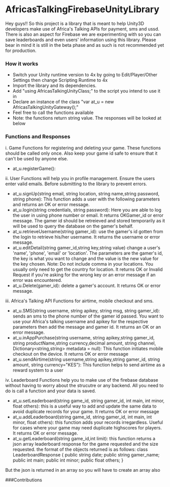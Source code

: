 # AfricasTalkingFirebaseUnityLibrary
Hey guys!! So this project is a library that is meant to help Unity3D developers make use of Africa's Talking APIs for payment, sms and ussd. There is also an aspect for Firebase we are experimenting with so you can save leaderboards and even users' information using this library. Please bear in mind it is still in the beta phase and as such is not recommended yet for production.

### How it works
- Switch your Unity runtime version to 4x by going to Edit/Player/Other Settings then change Scripting Runtime to 4x
- Import the library and its dependencies.
- Add "using AfricasTalkingUnityClass;" to the script you intend to use it in
- Declare an instance of the class "var at_u = new AfricasTalkingUnityGateway();"
- Feel free to call the functions available
- Note: the functions return string value. The responses will be looked at below

### Functions and Responses
i. Game Functions for registering and deleting your game. These functions should be called only once. Also keep your game id safe to ensure that it can't be used by anyone else.
- at_u.registerGame(): 

ii. User Functions will help you in profile management. Ensure the users enter valid emails. Before submitting to the library to prevent errors.
- at_u.signUp(string email, string location, string name,string password, string phone): This function adds a user with the following parameters and returns an OK or error message.
- at_u.login(string credentials, string password): Here you are able to log the user in using phone number or email. It returns OKGamer_id or error message. The gamer id should be retreieved and stored temporarily as it will be used to query the database on the gamer's behalf.
- at_u.retrieveUsername(string gamer_id): use the gamer's id gotten from the login to retrieve his/her username. It returns the username or error message.
- at_u.editDetail(string gamer_id,string key,string value) change a user's 'name', 'phone', 'email' or 'location'. The parameters are the gamer's id, the key is what you want to change and the value is the new value for the key chosen. Note: Do not include comma in your locations. You usually only need to get the country for location. It returns OK or Invalid Request if you're asking for the wrong key or an error message if an error was encountered.
- at_u.Delete(gamer_id): delete a gamer's account. It returns OK or error message.

iii. Africa's Talking API Functions for airtime, mobile checkout and sms.
- at_u.SMS(string username, string apikey, string msg, string gamer_id): sends an sms to the phone number of the gamer id passed. You want to use your Africa's talking username and apikey for the respective parameters then add the message and gamer id. It returns an OK or an error message.
- at_u.inAppPurchase(string username, string apikey,string gamer_id, string productName,string currency,decimal amount, string channel, Dictionary<string,string> metadata = null): This function initiates mobile checkout on the device. It returns OK or error message
- at_u.sendAirtime(string username,string apikey,string gamer_id, string amount, string currency="KES"): This function helps to send airtime as a reward system to a user

iv. Leaderboard Functions help you to make use of the firebase database without having to worry about the strucutre or any backend. All you need to do is call a function and your data is saved.
- at_u.setLeaderboard(string game_id, string gamer_id, int main, int minor, float others): this is a useful way to add and update the same data to avoid duplicate records for your game. It returns OK or error message
- at_u.addLeaderboard(string game_id, string gamer_id, int main, int minor, float others): this function adds your records irregardless. Useful for cases where your game may need duplicate highscores for players. It returns OK or error message.
- at_u.getLeaderboard(string game_id,int limit): this function returns a json array leaderboard response for the game requested and the size requested. the format of the objects returned is as follows:
class LeaderboardResponse
        {
            public string date;
            public string gamer_name;
            public int main;
            public int minor;
            public float others;
        }

But the json is returned in an array so you will have to create an array also

###Contributions